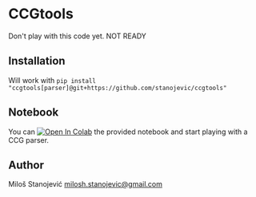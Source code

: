 # CCGtools

Don't play with this code yet. NOT READY

## Installation

Will work with `pip install "ccgtools[parser]@git+https://github.com/stanojevic/ccgtools"`

## Notebook

You can [![Open In Colab](https://colab.research.google.com/assets/colab-badge.svg)](https://colab.research.google.com/github/stanojevic/ccgtools/blob/master/notebooks/demo.ipynb)
the provided notebook and start playing with a CCG parser.

## Author
Miloš Stanojević
milosh.stanojevic@gmail.com

